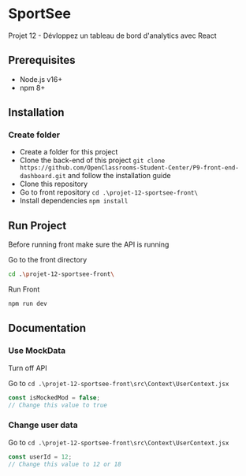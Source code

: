 # SportSee

Projet 12 - Dévloppez un tableau de bord d'analytics avec React

## Prerequisites

- Node.js v16+
- npm 8+

## Installation

### Create folder

- Create a folder for this project
- Clone the back-end of this project `git clone https://github.com/OpenClassrooms-Student-Center/P9-front-end-dashboard.git` and follow the installation guide
- Clone this repository
- Go to front repository `cd .\projet-12-sportsee-front\`
- Install dependencies `npm install`

## Run Project

Before running front make sure the API is running

Go to the front directory

```bash
cd .\projet-12-sportsee-front\
```

Run Front

```bash
npm run dev
```

## Documentation

### Use MockData

Turn off API

Go to `cd .\projet-12-sportsee-front\src\Context\UserContext.jsx`

```javascript
const isMockedMod = false;
// Change this value to true
```

### Change user data

Go to `cd .\projet-12-sportsee-front\src\Context\UserContext.jsx`

```javascript
const userId = 12;
// Change this value to 12 or 18
```
